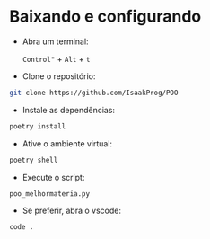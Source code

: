 # Baixando e configurando

- Abra um terminal:

    `Control"` + `Alt` + `t`

- Clone o repositório:

```bash
git clone https://github.com/IsaakProg/POO
```
  

- Instale as dependências:

```bash
poetry install
```

- Ative o ambiente virtual:

```bash
poetry shell
```

- Execute o script:

```bash
poo_melhormateria.py
```

- Se preferir, abra o vscode:

```bash
code .
```

 
